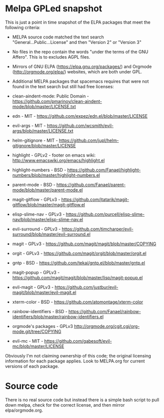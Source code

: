 
# Melpa GPLed snapshot

This is just a point in time snapshot of the ELPA packages that meet the following criteria:

* MELPA source code matched the text search "General...Public...License"  and then "Version 2" or "Version 3"
* No files in the repo contain the words "under the terms of the GNU Affero".  This is to excludes AGPL files.
* Mirrors of GNU ELPA (https://elpa.gnu.org/packages/) and Orgmode (http://orgmode.org/elpa/) websites, which are both under GPL.
* Additional MELPA packages that spacemacs requires that were not found in the text search but still had free licenses:

 * clean-aindent-mode: Public Domain - https://github.com/pmarinov/clean-aindent-mode/blob/master/LICENSE.txt
 * edn - MIT - https://github.com/expez/edn.el/blob/master/LICENSE
 * evil-args - MIT - https://github.com/wcsmith/evil-args/blob/master/LICENSE.txt
 * helm-gitignore - MIT - https://github.com/jupl/helm-gitignore/blob/master/LICENSE
 * highlight - GPLv2 - footer on emacs wiki: http://www.emacswiki.org/emacs/highlight.el
 * highlight-numbers - BSD - https://github.com/Fanael/highlight-numbers/blob/master/highlight-numbers.el
 * parent-mode - BSD - https://github.com/Fanael/parent-mode/blob/master/parent-mode.el
 * magit-gitflow - GPLv3 - https://github.com/jtatarik/magit-gitflow/blob/master/magit-gitflow.el
 * elisp-slime-nav - GPLv3 - https://github.com/purcell/elisp-slime-nav/blob/master/elisp-slime-nav.el
 * evil-surround - GPLv3 - https://github.com/timcharper/evil-surround/blob/master/evil-surround.el
 * magit - GPLv3 - https://github.com/magit/magit/blob/master/COPYING
 * orgit - GPLv3 - https://github.com/magit/orgit/blob/master/orgit.el
 * gntp - BSD - https://github.com/tekai/gntp.el/blob/master/gntp.el
 * magit-popup - GPLv3 - https://github.com/magit/magit/blob/master/lisp/magit-popup.el
 * evil-magit - GPLv3 - https://github.com/justbur/evil-magit/blob/master/evil-magit.el
 * xterm-color - BSD - https://github.com/atomontage/xterm-color
 * rainbow-identifiers - BSD - https://github.com/Fanael/rainbow-identifiers/blob/master/rainbow-identifiers.el
 * orgmode's packages - GPLv3 http://orgmode.org/cgit.cgi/org-mode.git/tree/COPYING
 * evil-mc - MIT - https://github.com/gabesoft/evil-mc/blob/master/LICENSE

Obviously I'm not claiming ownership of this code; the original licensing information for each package applies.  Look to MELPA.org for current versions of each package.

# Source code
There is no real source code but instead there is a simple bash script to pull down melpa, check for the correct license, and then mirror elpa/orgmode.org.


